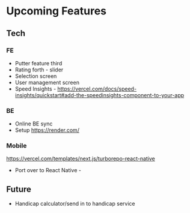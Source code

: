 # Upcoming Features

## Tech

### FE

- Putter feature third
- Rating forth - slider
- Selection screen
- User management screen
- Speed Insights - https://vercel.com/docs/speed-insights/quickstart#add-the-speedinsights-component-to-your-app

### BE

- Online BE sync
- Setup https://render.com/

### Mobile

https://vercel.com/templates/next.js/turborepo-react-native

- Port over to React Native -

## Future

- Handicap calculator/send in to handicap service
